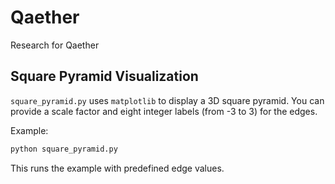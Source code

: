 # Qaether
Research for Qaether

## Square Pyramid Visualization

`square_pyramid.py` uses `matplotlib` to display a 3D square pyramid.
You can provide a scale factor and eight integer labels (from -3 to 3) for
the edges.

Example:
```bash
python square_pyramid.py
```
This runs the example with predefined edge values.

